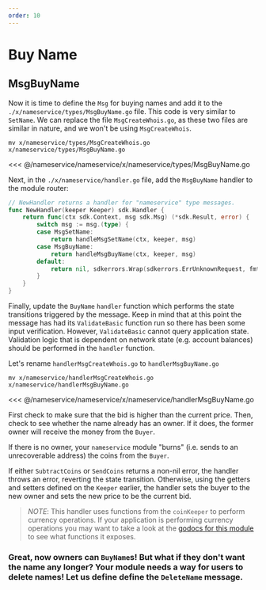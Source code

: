 ```yaml
---
order: 10
---
```


# Buy Name

## MsgBuyName

Now it is time to define the `Msg` for buying names and add it to the `./x/nameservice/types/MsgBuyName.go` file. This code is very similar to `SetName`. We can replace the file `MsgCreateWhois.go`, as these two files are similar in nature, and we won't be using `MsgCreateWhois`.

```
mv x/nameservice/types/MsgCreateWhois.go x/nameservice/types/MsgBuyName.go
```

<<< @/nameservice/nameservice/x/nameservice/types/MsgBuyName.go

Next, in the `./x/nameservice/handler.go` file, add the `MsgBuyName` handler to the module router:

```go
// NewHandler returns a handler for "nameservice" type messages.
func NewHandler(keeper Keeper) sdk.Handler {
	return func(ctx sdk.Context, msg sdk.Msg) (*sdk.Result, error) {
		switch msg := msg.(type) {
		case MsgSetName:
			return handleMsgSetName(ctx, keeper, msg)
		case MsgBuyName:
			return handleMsgBuyName(ctx, keeper, msg)
		default:
			return nil, sdkerrors.Wrap(sdkerrors.ErrUnknownRequest, fmt.Sprintf("Unrecognized nameservice Msg type: %v", msg.Type()))
		}
	}
}
```

Finally, update the `BuyName` `handler` function which performs the state transitions triggered by the message. Keep in mind that at this point the message has had its `ValidateBasic` function run so there has been some input verification. However, `ValidateBasic` cannot query application state. Validation logic that is dependent on network state (e.g. account balances) should be performed in the `handler` function.

Let's rename `handlerMsgCreateWhois.go` to `handlerMsgBuyName.go`

```
mv x/nameservice/handlerMsgCreateWhois.go x/nameservice/handlerMsgBuyName.go
```

<<< @/nameservice/nameservice/x/nameservice/handlerMsgBuyName.go

First check to make sure that the bid is higher than the current price. Then, check to see whether the name already has an owner. If it does, the former owner will receive the money from the `Buyer`.

If there is no owner, your `nameservice` module "burns" (i.e. sends to an unrecoverable address) the coins from the `Buyer`.

If either `SubtractCoins` or `SendCoins` returns a non-nil error, the handler throws an error, reverting the state transition. Otherwise, using the getters and setters defined on the `Keeper` earlier, the handler sets the buyer to the new owner and sets the new price to be the current bid.

> _*NOTE*_: This handler uses functions from the `coinKeeper` to perform currency operations. If your application is performing currency operations you may want to take a look at the [godocs for this module](https://godoc.org/github.com/cosmos/cosmos-sdk/x/bank#BaseKeeper) to see what functions it exposes.

### Great, now owners can `BuyName`s! But what if they don't want the name any longer? Your module needs a way for users to delete names! Let us define define the `DeleteName` message.
